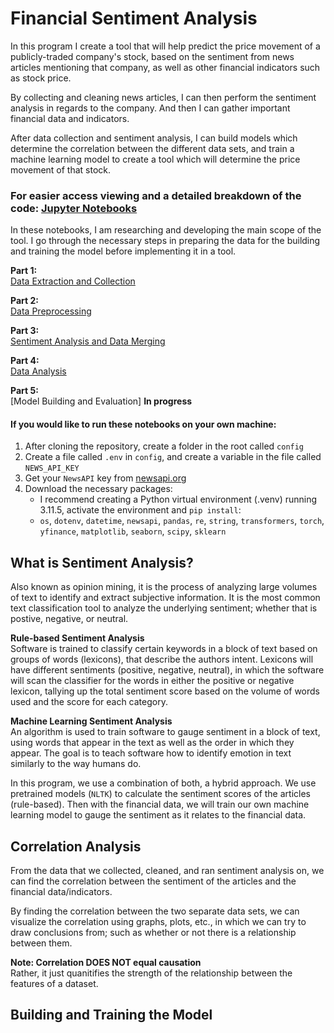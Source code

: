 # Financial Sentiment Analysis

In this program I create a tool that will help predict the price movement of a publicly-traded company's stock, based on the sentiment from news articles mentioning that company, as well as other financial indicators such as stock price.  

By collecting and cleaning news articles, I can then perform the sentiment analysis in regards to the company. And then I can gather important financial data and indicators.  

After data collection and sentiment analysis, I can build models which determine the correlation between the different data sets, and train a machine learning model to create a tool which will determine the price movement of that stock.

### For easier access viewing and a detailed breakdown of the code: [Jupyter Notebooks](jupyter/notebooks)  
In these notebooks, I am researching and developing the main scope of the tool. I go through the necessary steps in preparing the data for the building and training the model before implementing it in a tool.  

**Part 1:**  
[Data Extraction and Collection](jupyter/notebooks/single-analysis-pt1.ipynb)  

**Part 2:**  
[Data Preprocessing](jupyter/notebooks/single-analysis-pt2.ipynb)  

**Part 3:**  
[Sentiment Analysis and Data Merging](jupyter/notebooks/single-analysis-pt3.ipynb)  

**Part 4:**  
[Data Analysis](jupyter/notebooks/single-analysis-pt4.ipynb)

**Part 5:**  
[Model Building and Evaluation] **In progress**  

#### If you would like to run these notebooks on your own machine:  
1. After cloning the repository, create a folder in the root called `config`  
2. Create a file called `.env` in `config`, and create a variable in the file called `NEWS_API_KEY`  
3. Get your `NewsAPI` key from [newsapi.org](https://newsapi.org)
4. Download the necessary packages:
    - I recommend creating a Python virtual environment (.venv) running 3.11.5, activate the environment and `pip install`: 
    - `os`, `dotenv`, `datetime`, `newsapi`, `pandas`, `re`, `string`, `transformers`, `torch`, `yfinance`, `matplotlib`, `seaborn`, `scipy`, `sklearn`

## What is Sentiment Analysis?
Also known as opinion mining, it is the process of analyzing large volumes of text to identify and extract subjective information. It is the most common text classification tool to analyze the underlying sentiment; whether that is postive, negative, or neutral.  

**Rule-based Sentiment Analysis**  
Software is trained to classify certain keywords in a block of text based on groups of words (lexicons), that describe the authors intent. Lexicons will have different sentiments (positive, negative, neutral), in which the software will scan the classifier for the words in either the positive or negative lexicon, tallying up the total sentiment score based on the volume of words used and the score for each category.  

**Machine Learning Sentiment Analysis**  
An algorithm is used to train software to gauge sentiment in a block of text, using words that appear in the text as well as the order in which they appear. The goal is to teach software how to identify emotion in text similarly to the way humans do.  

In this program, we use a combination of both, a hybrid approach. We use pretrained models (`NLTK`) to calculate the sentiment scores of the articles (rule-based). Then with the financial data, we will train our own machine learning model to gauge the sentiment as it relates to the financial data.

## Correlation Analysis
From the data that we collected, cleaned, and ran sentiment analysis on, we can find the correlation between the sentiment of the articles and the financial data/indicators.  

By finding the correlation between the two separate data sets, we can visualize the correlation using graphs, plots, etc., in which we can try to draw conclusions from; such as whether or not there is a relationship between them.  

**Note: Correlation DOES NOT equal causation**  
Rather, it just quanitifies the strength of the relationship between the features of a dataset.  

## Building and Training the Model

